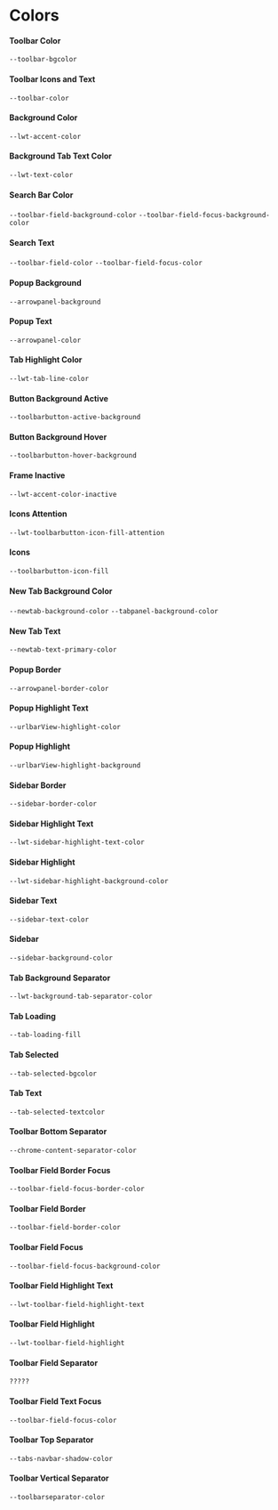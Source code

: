 # Colors
<!--? For now only colors used in Firefox Color -->

#### Toolbar Color
`--toolbar-bgcolor`

#### Toolbar Icons and Text
`--toolbar-color`

#### Background Color
`--lwt-accent-color`

#### Background Tab Text Color
`--lwt-text-color`

#### Search Bar Color
`--toolbar-field-background-color`
`--toolbar-field-focus-background-color`

#### Search Text
`--toolbar-field-color`
`--toolbar-field-focus-color`

#### Popup Background
`--arrowpanel-background`

#### Popup Text
`--arrowpanel-color`

#### Tab Highlight Color
`--lwt-tab-line-color`

#### Button Background Active
`--toolbarbutton-active-background`

#### Button Background Hover
`--toolbarbutton-hover-background`

#### Frame Inactive
`--lwt-accent-color-inactive`

#### Icons Attention
`--lwt-toolbarbutton-icon-fill-attention`

#### Icons
`--toolbarbutton-icon-fill`

#### New Tab Background Color
`--newtab-background-color`
`--tabpanel-background-color`

#### New Tab Text
`--newtab-text-primary-color`

#### Popup Border
`--arrowpanel-border-color`

#### Popup Highlight Text
`--urlbarView-highlight-color`

#### Popup Highlight
`--urlbarView-highlight-background`

#### Sidebar Border
`--sidebar-border-color`

#### Sidebar Highlight Text
`--lwt-sidebar-highlight-text-color`

#### Sidebar Highlight
`--lwt-sidebar-highlight-background-color`

#### Sidebar Text
`--sidebar-text-color`

#### Sidebar
`--sidebar-background-color`

#### Tab Background Separator
`--lwt-background-tab-separator-color`

#### Tab Loading
`--tab-loading-fill`

#### Tab Selected
`--tab-selected-bgcolor`

#### Tab Text
`--tab-selected-textcolor`

#### Toolbar Bottom Separator
`--chrome-content-separator-color`

#### Toolbar Field Border Focus
`--toolbar-field-focus-border-color`

#### Toolbar Field Border
`--toolbar-field-border-color`

#### Toolbar Field Focus
`--toolbar-field-focus-background-color`

#### Toolbar Field Highlight Text
`--lwt-toolbar-field-highlight-text`

#### Toolbar Field Highlight
`--lwt-toolbar-field-highlight`

#### Toolbar Field Separator
`?????`

#### Toolbar Field Text Focus
`--toolbar-field-focus-color`

#### Toolbar Top Separator
`--tabs-navbar-shadow-color`

#### Toolbar Vertical Separator
`--toolbarseparator-color`
